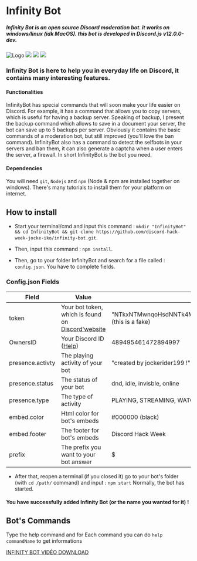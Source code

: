 Infinity Bot
==================

##### Infinity Bot is an open source Discord moderation bot. it works on windows/linux (idk MacOS). this bot is developed in Discord.js v12.0.0-dev.

![Logo](https://cdn.discordapp.com/icons/591537647994798101/a85984646942ed4f2202ffac114b7218.png)
<img src="https://img.shields.io/badge/node--js-10.16.0-success.svg"> 
<img src="https://img.shields.io/badge/npm-6.9.0-red.svg">
<img src="https://img.shields.io/badge/discord.js-12.0.0-blue.svg">
### Infinity Bot is here to help you in everyday life on Discord, it contains many interesting features. 

#### Functionalities
  InfinityBot has special commands that will soon make your life easier on Discord. For example, it has a command that allows you to copy servers, which is useful for having a backup server. Speaking of backup, I present the backup command which allows to save in a document your server, the bot can save up to 5 backups per server. Obviously it contains the basic commands of a moderation bot, but still improved (you'll love the ban command). InfinityBot also has a command to detect the selfbots in your servers and ban them, it can also generate a captcha when a user enters the server, a firewall. In short InfinityBot is the bot you need.

#### Dependencies
  You will need `git`, `Nodejs` and `npm` (Node & npm are installed together on windows). There's many tutorials to install them for your platform on internet.

How to install 
--------------

* Start your terminal/cmd and input this command : `mkdir "InfinityBot" && cd InfinityBot && git clone https://github.com/discord-hack-week-jocke-iko/infinity-bot.git`.

* Then, input this command : `npm install`.

* Then, go to your folder InfinityBot and search for a file called : `config.json`. You have to complete fields.

### Config.json Fields
| Field | Value | Exemple |
| ------ | ------- | ------- |
| token | Your bot token, which is found on [Discord'website](https://discordapp.com/developers/applications/) | "NTkxNTMwnqoHsdNNTk4MTQ0.XRR95g.fh5aH6PeHtRd2qPRANgHEGwfI" (this is a fake) |
| OwnersID | Your Discord ID ([Help](https://support.discordapp.com/hc/en-us/articles/206346498-Where-can-I-find-my-User-Server-Message-ID-)) | 489495461472894997
| presence.activty| The playing activity of your bot | "created by jockerider199 !" |
| presence.status | The status of your bot | dnd, idle, invisble, online |
| presence.type | The type of activity | PLAYING, STREAMING, WATCHING, LISTENING |
| embed.color | Html color for bot's embeds | #000000 (black)  |
| embed.footer | The footer for bot's embeds | Discord Hack Week |
| prefix | The prefix you want to your bot answer | $ |

* After that, reopen a terminal (if you closed it) go to your bot's folder (with `cd /path/` command) and input : `npm start` Normally, the bot has started.

#### You have successfully added Infinity Bot (or the name you wanted for it) !

## Bot's Commands
  Type the help command and for Each command you can do `help commandName` to get informations


[INFINITY BOT VIDÉO DOWNLOAD](https://www.youtube.com/watch?v=T0PAUKppkVw)

